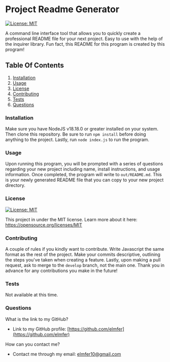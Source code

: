# Project Readme Generator

 [![License: MIT](https://img.shields.io/badge/License-MIT-yellow.svg)](https://opensource.org/licenses/MIT)
 
A command line interface tool that allows you to quickly create a professional README file for your next project. Easy to use with the help of the inquirer library. Fun fact, this README for this program is created by this program!
 
## Table Of Contents
1. [Installation](#installation)
2. [Usage](#usage)
3. [License](#license)
4. [Contributing](#contributing)
5. [Tests](#tests)
6. [Questions](#questions)
 
### Installation
 
Make sure you have NodeJS v18.18.0 or greater installed on your system. Then clone this repository. Be sure to run `npm install` before doing anything to the project. Lastly, run `node index.js` to run the program.
 
### Usage
 
Upon running this program, you will be prompted with a series of questions regarding your new project including name, install instructions, and usage information. Once completed, the program will write to `out/README.md`. This is your newly generated README file that you can copy to your new project directory.
 
### License
 
 [![License: MIT](https://img.shields.io/badge/License-MIT-yellow.svg)](https://opensource.org/licenses/MIT)

This project in under the MIT license. Learn more about it here: https://opensource.org/licenses/MIT
 
### Contributing
 
A couple of rules if you kindly want to contribute. Write Javascript the same format as the rest of the project. Make your commits descriptive, outlining the steps you've taken when creating a feature. Lastly, upon making a pull request, ask to merge to the `develop` branch, not the main one. Thank you in advance for any contributions you make in the future!
 
### Tests
 
Not available at this time.
 
### Questions
 
What is the link to my GitHub?
 
- Link to my GitHub profile: [https://github.com/elmfer](https://github.com/elmfer)
 
How can you contact me?
 
- Contact me through my email: [elmfer10@gmail.com](mailto:elmfer10@gmail.com)
